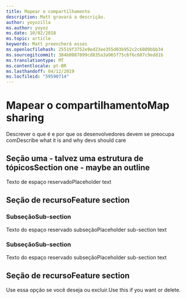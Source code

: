 ```yaml
---
title: Mapear o compartilhamento
description: Matt gravará a descrição.
author: yoyozilla
ms.author: yoyoz
ms.date: 10/02/2018
ms.topic: article
keywords: Matt preencherá esses
ms.openlocfilehash: 25519f3752e9ed23ee355d03b952c2c6089bbb34
ms.sourcegitcommit: 384b0087899cd835a3a965f75c6f6c607c9edd1b
ms.translationtype: MT
ms.contentlocale: pt-BR
ms.lasthandoff: 04/12/2019
ms.locfileid: "59590714"
---
```

# <a name="map-sharing"></a><span data-ttu-id="cb293-104">Mapear o compartilhamento</span><span class="sxs-lookup"><span data-stu-id="cb293-104">Map sharing</span></span>

<span data-ttu-id="cb293-105">Descrever o que é e por que os desenvolvedores devem se preocupa com</span><span class="sxs-lookup"><span data-stu-id="cb293-105">Describe what it is and why devs should care</span></span>

## <a name="section-one---maybe-an-outline"></a><span data-ttu-id="cb293-106">Seção uma - talvez uma estrutura de tópicos</span><span class="sxs-lookup"><span data-stu-id="cb293-106">Section one - maybe an outline</span></span>

<span data-ttu-id="cb293-107">Texto de espaço reservado</span><span class="sxs-lookup"><span data-stu-id="cb293-107">Placeholder text</span></span>

## <a name="feature-section"></a><span data-ttu-id="cb293-108">Seção de recurso</span><span class="sxs-lookup"><span data-stu-id="cb293-108">Feature section</span></span>

### <a name="sub-section"></a><span data-ttu-id="cb293-109">Subseção</span><span class="sxs-lookup"><span data-stu-id="cb293-109">Sub-section</span></span>

<span data-ttu-id="cb293-110">Texto do espaço reservado subseção</span><span class="sxs-lookup"><span data-stu-id="cb293-110">Placeholder sub-section text</span></span>

### <a name="sub-section"></a><span data-ttu-id="cb293-111">Subseção</span><span class="sxs-lookup"><span data-stu-id="cb293-111">Sub-section</span></span>

<span data-ttu-id="cb293-112">Texto do espaço reservado subseção</span><span class="sxs-lookup"><span data-stu-id="cb293-112">Placeholder sub-section text</span></span>

## <a name="feature-section"></a><span data-ttu-id="cb293-113">Seção de recurso</span><span class="sxs-lookup"><span data-stu-id="cb293-113">Feature section</span></span>

<span data-ttu-id="cb293-114">Use essa opção se você deseja ou excluir.</span><span class="sxs-lookup"><span data-stu-id="cb293-114">Use this if you want or delete.</span></span>
